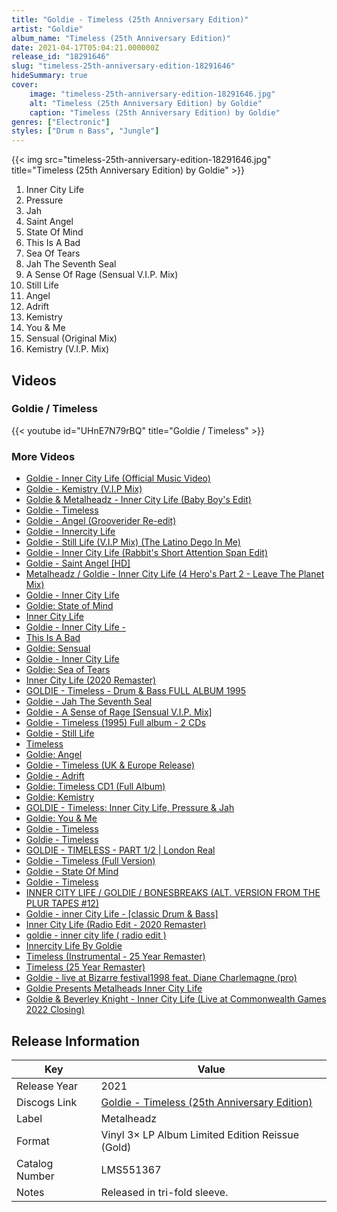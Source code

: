 ```yaml
---
title: "Goldie - Timeless (25th Anniversary Edition)"
artist: "Goldie"
album_name: "Timeless (25th Anniversary Edition)"
date: 2021-04-17T05:04:21.000000Z
release_id: "18291646"
slug: "timeless-25th-anniversary-edition-18291646"
hideSummary: true
cover:
    image: "timeless-25th-anniversary-edition-18291646.jpg"
    alt: "Timeless (25th Anniversary Edition) by Goldie"
    caption: "Timeless (25th Anniversary Edition) by Goldie"
genres: ["Electronic"]
styles: ["Drum n Bass", "Jungle"]
---
```


{{< img src="timeless-25th-anniversary-edition-18291646.jpg" title="Timeless (25th Anniversary Edition) by Goldie" >}}

<!-- section break -->

1. Inner City Life
2. Pressure
3. Jah
4. Saint Angel
5. State Of Mind
6. This Is A Bad
7. Sea Of Tears
8. Jah The Seventh Seal
9. A Sense Of Rage (Sensual V.I.P. Mix)
10. Still Life
11. Angel
12. Adrift
13. Kemistry
14. You & Me
15. Sensual (Original Mix)
16. Kemistry (V.I.P. Mix)

<!-- section break -->




## Videos
### Goldie / Timeless
{{< youtube id="UHnE7N79rBQ" title="Goldie / Timeless" >}}<br>

### More Videos

- [Goldie - Inner City Life (Official Music Video)](https://www.youtube.com/watch?v=i-P98B2skts)
- [Goldie - Kemistry (V.I.P Mix)](https://www.youtube.com/watch?v=qL_jXmEgN_Q)
- [Goldie & Metalheadz - Inner City Life (Baby Boy's Edit)](https://www.youtube.com/watch?v=5dfzVzv6a4w)
- [Goldie - Timeless](https://www.youtube.com/watch?v=Usqwy2-E4SE)
- [Goldie - Angel (Grooverider Re-edit)](https://www.youtube.com/watch?v=5h7qQq0Q0I0)
- [Goldie - Innercity Life](https://www.youtube.com/watch?v=x8u7MNG-ug8)
- [Goldie - Still Life (V.I.P Mix) (The Latino Dego In Me)](https://www.youtube.com/watch?v=aGo1xkVI9qE)
- [Goldie - Inner City Life (Rabbit's Short Attention Span Edit)](https://www.youtube.com/watch?v=vVVttJ5m2N8)
- [Goldie - Saint Angel [HD]](https://www.youtube.com/watch?v=NvHtYLWMUKU)
- [Metalheadz / Goldie - Inner City Life (4 Hero's Part 2 - Leave The Planet Mix)](https://www.youtube.com/watch?v=El2TxZ09gvA)
- [Goldie - Inner City Life](https://www.youtube.com/watch?v=anQgfwdZUkE)
- [Goldie: State of Mind](https://www.youtube.com/watch?v=QcbWg01E7Qg)
- [Inner City Life](https://www.youtube.com/watch?v=HY8VDJyBWg4)
- [Goldie - Inner City Life -](https://www.youtube.com/watch?v=vI9IzTS-ygI)
- [This Is A Bad](https://www.youtube.com/watch?v=05iHoucOVLE)
- [Goldie: Sensual](https://www.youtube.com/watch?v=x9Z7WND01xE)
- [Goldie -  Inner City Life](https://www.youtube.com/watch?v=motaKzBcayU)
- [Goldie: Sea of Tears](https://www.youtube.com/watch?v=BY37izMpcsc)
- [Inner City Life (2020 Remaster)](https://www.youtube.com/watch?v=fRzjfOtsUcQ)
- [GOLDIE - Timeless - Drum & Bass FULL ALBUM 1995](https://www.youtube.com/watch?v=eAF40bMD_v4)
- [Goldie - Jah The Seventh Seal](https://www.youtube.com/watch?v=goK2Qbbt7LE)
- [Goldie - A Sense of Rage [Sensual V.I.P. Mix]](https://www.youtube.com/watch?v=3NtXtMD5Vm8)
- [Goldie - Timeless (1995) Full album - 2 CDs](https://www.youtube.com/watch?v=dhV9VbxV3Rw)
- [Goldie - Still Life](https://www.youtube.com/watch?v=u2C2j-o1Os4)
- [Timeless](https://www.youtube.com/watch?v=E_WYFhP8QCs)
- [Goldie: Angel](https://www.youtube.com/watch?v=nIRDgl_Rx4E)
- [Goldie - Timeless (UK & Europe Release)](https://www.youtube.com/watch?v=nv64JhpGWAs)
- [Goldie - Adrift](https://www.youtube.com/watch?v=j8sN_xgUa58)
- [Goldie: Timeless CD1 (Full Album)](https://www.youtube.com/watch?v=UJUcfRgfejs)
- [Goldie: Kemistry](https://www.youtube.com/watch?v=P0IrNQsfL9c)
- [GOLDIE - Timeless: Inner City Life, Pressure & Jah](https://www.youtube.com/watch?v=NoV85P4L8kI)
- [Goldie: You & Me](https://www.youtube.com/watch?v=kZAeF4Fy9us)
- [Goldie - Timeless](https://www.youtube.com/watch?v=X6h2Wgs1nkA)
- [Goldie - Timeless](https://www.youtube.com/watch?v=OKHlQa-N8FU)
- [GOLDIE - TIMELESS - PART 1/2 | London Real](https://www.youtube.com/watch?v=fTPMmV8-MHA)
- [Goldie - Timeless (Full Version)](https://www.youtube.com/watch?v=BzezB5An9SI)
- [Goldie - State Of Mind](https://www.youtube.com/watch?v=eElkoPuJm6E)
- [Goldie - Timeless](https://www.youtube.com/watch?v=LWdP9Y_ERf4)
- [INNER CITY LIFE / GOLDIE / BONESBREAKS (ALT. VERSION FROM THE PLUR TAPES #12)](https://www.youtube.com/watch?v=IaSH2SWQWEE)
- [Goldie - inner City Life - [classic Drum & Bass]](https://www.youtube.com/watch?v=yYA4DoZOiD8)
- [Inner City Life (Radio Edit - 2020 Remaster)](https://www.youtube.com/watch?v=Qd7HbsQFHxs)
- [goldie - inner city life ( radio edit )](https://www.youtube.com/watch?v=3BcjXnr-OSQ)
- [Innercity Life By Goldie](https://www.youtube.com/watch?v=_9SwyPnQ6BQ)
- [Timeless (Instrumental - 25 Year Remaster)](https://www.youtube.com/watch?v=sFzoQqmj-ac)
- [Timeless (25 Year Remaster)](https://www.youtube.com/watch?v=BPb9IRfD_YE)
- [Goldie - live at Bizarre festival1998 feat. Diane Charlemagne  (pro)](https://www.youtube.com/watch?v=2-jiGAL1fB4)
- [Goldie Presents Metalheads   Inner City Life](https://www.youtube.com/watch?v=fqX5AM-7ixM)
- [Goldie & Beverley Knight - Inner City Life (Live at Commonwealth Games 2022 Closing)](https://www.youtube.com/watch?v=AseB9RMuRSI)


## Release Information
|  Key           | Value                                                |
| ---------------| ---------------------------------------------------- |
| Release Year   | 2021                                   |
| Discogs Link   | [Goldie - Timeless (25th Anniversary Edition)](https://www.discogs.com/release/18291646-Goldie-Timeless-25th-Anniversary-Edition) |
| Label          | Metalheadz |
| Format         | Vinyl 3× LP Album Limited Edition Reissue (Gold) |
| Catalog Number | LMS551367 |
| Notes | Released in tri-fold sleeve. |